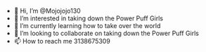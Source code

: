 - 👋 Hi, I’m @Mojojojo130
- 👀 I’m interested in taking down the Power Puff Girls
- 🌱 I’m currently learning how to take over the world
- 💞️ I’m looking to collaborate on taking down the Power Puff Girls
- 📫 How to reach me 3138675309

<!---
Mojojojo130/Mojojojo130 is a ✨ special ✨ repository because its `README.md` (this file) appears on your GitHub profile.
You can click the Preview link to take a look at your changes.
--->
